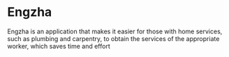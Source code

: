 # Engzha
Engzha is an application that makes it easier for those with home services, such as plumbing and carpentry, to obtain the services of the appropriate worker, which saves time and effort
